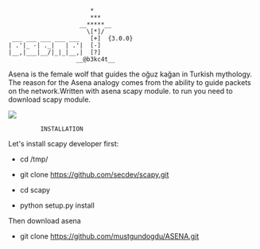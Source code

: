                            *
                           ***
                        __*****__
                          \[*]/ 
     ___ ___ ___ ___ ___   [+]  {3.0.0}
    | .'|_ -| ._|   | .'|  [-]
    |__,|___|__/|_|_|__,|  [?]
                       __@b3kc4t__
                              
                              

 Asena is the female wolf that guides the oğuz kağan in Turkish mythology.
The reason for the Asena analogy comes from the ability to guide packets on the network.Written with asena scapy module. to run you need to download scapy module.

![](https://github.com/mustgundogdu/ASENA/blob/master/scrrenshot/asena.jpg)





      
             
             
             INSTALLATION


Let's install scapy developer first:

 * cd /tmp/
  
 * git clone https://github.com/secdev/scapy.git
                                                                                    
 * cd scapy
  
 * python setup.py install                                         
 
Then download asena 

* git clone https://github.com/mustgundogdu/ASENA.git







